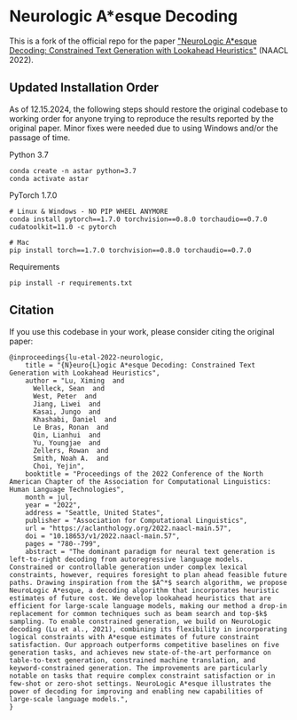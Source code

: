 # Neurologic A*esque Decoding

This is a fork of the official repo for the paper ["NeuroLogic A*esque Decoding: Constrained Text Generation with Lookahead Heuristics"](https://aclanthology.org/2022.naacl-main.57/) (NAACL 2022).

## Updated Installation Order

As of 12.15.2024, the following steps should restore the original codebase to working order for anyone trying to reproduce the results reported by the original paper. Minor fixes were needed due to using Windows and/or the passage of time.

Python 3.7
```
conda create -n astar python=3.7
conda activate astar
```

PyTorch 1.7.0
```
# Linux & Windows - NO PIP WHEEL ANYMORE
conda install pytorch==1.7.0 torchvision==0.8.0 torchaudio==0.7.0 cudatoolkit=11.0 -c pytorch

# Mac
pip install torch==1.7.0 torchvision==0.8.0 torchaudio==0.7.0
```

Requirements
```
pip install -r requirements.txt
```

## Citation
If you use this codebase in your work, please consider citing the original paper:
```
@inproceedings{lu-etal-2022-neurologic,
    title = "{N}euro{L}ogic A*esque Decoding: Constrained Text Generation with Lookahead Heuristics",
    author = "Lu, Ximing  and
      Welleck, Sean  and
      West, Peter  and
      Jiang, Liwei  and
      Kasai, Jungo  and
      Khashabi, Daniel  and
      Le Bras, Ronan  and
      Qin, Lianhui  and
      Yu, Youngjae  and
      Zellers, Rowan  and
      Smith, Noah A.  and
      Choi, Yejin",
    booktitle = "Proceedings of the 2022 Conference of the North American Chapter of the Association for Computational Linguistics: Human Language Technologies",
    month = jul,
    year = "2022",
    address = "Seattle, United States",
    publisher = "Association for Computational Linguistics",
    url = "https://aclanthology.org/2022.naacl-main.57",
    doi = "10.18653/v1/2022.naacl-main.57",
    pages = "780--799",
    abstract = "The dominant paradigm for neural text generation is left-to-right decoding from autoregressive language models. Constrained or controllable generation under complex lexical constraints, however, requires foresight to plan ahead feasible future paths. Drawing inspiration from the $A^*$ search algorithm, we propose NeuroLogic A*esque, a decoding algorithm that incorporates heuristic estimates of future cost. We develop lookahead heuristics that are efficient for large-scale language models, making our method a drop-in replacement for common techniques such as beam search and top-$k$ sampling. To enable constrained generation, we build on NeuroLogic decoding (Lu et al., 2021), combining its flexibility in incorporating logical constraints with A*esque estimates of future constraint satisfaction. Our approach outperforms competitive baselines on five generation tasks, and achieves new state-of-the-art performance on table-to-text generation, constrained machine translation, and keyword-constrained generation. The improvements are particularly notable on tasks that require complex constraint satisfaction or in few-shot or zero-shot settings. NeuroLogic A*esque illustrates the power of decoding for improving and enabling new capabilities of large-scale language models.",
}

```

